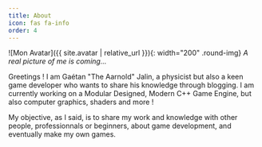 ```yaml
---
title: About
icon: fas fa-info
order: 4
---
```


![Mon Avatar]({{ site.avatar | relative_url }}){: width="200" .round-img}
_A real picture of me is coming..._

Greetings ! I am Gaétan "The Aarnold" Jalin, a physicist but also a keen game developer who wants to share his knowledge through blogging.
I am currently working on a Modular Designed, Modern C++ Game Engine, but also computer graphics, shaders and more !

My objective, as I said, is to share my work and knowledge with other people, professionnals or beginners, about game development, and eventually
make my own games.
